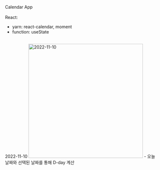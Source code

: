 Calendar App
<br>
<br>
React:
- yarn: react-calendar, moment
- function: useState

<br/>
2022-11-10
<img width="376" alt="2022-11-10" src="https://user-images.githubusercontent.com/102382351/201022041-503aecaa-01d2-4542-a3cf-719dc4b01b62.png">
- 오늘 날짜와 선택된 날짜를 통해 D-day 계산
